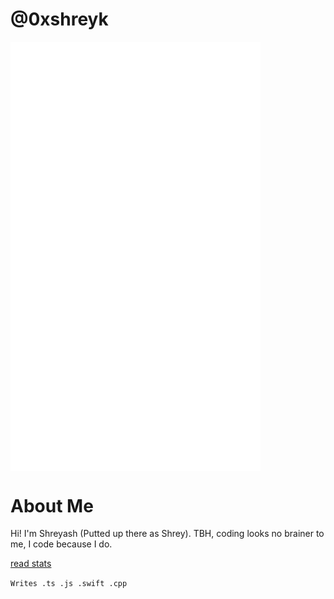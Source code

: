 # @0xshreyk

<img align="center" src="/github-metrics.svg" alt="Metrics" width="400">

# About Me
Hi! I'm Shreyash (Putted up there as Shrey). TBH, coding looks no brainer to me, I code because I do.

[read stats](https://youtu.be/jPhJbKBuNnA?si=TqxBOA21Ta1O3SbP)

`Writes .ts .js .swift .cpp`
